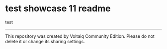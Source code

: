 # test showcase 11 readme

test

---

This repository was created by Voltaiq Community Edition. Please do not delete it or change its
sharing settings.

